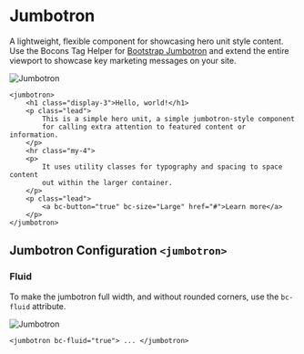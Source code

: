 # Jumbotron

A lightweight, flexible component for showcasing hero unit style content. Use the Bocons Tag Helper for [Bootstrap Jumbotron](https://getbootstrap.com/docs/4.0/components/jumbotron/) and extend the entire viewport to showcase key marketing messages on your site.

![Jumbotron](https://raw.githubusercontent.com/brecons/bootstrap-tag-helper/master/docs/images/jumbotron_01.PNG)

```markup
<jumbotron>
    <h1 class="display-3">Hello, world!</h1>
    <p class="lead">
        This is a simple hero unit, a simple jumbotron-style component
        for calling extra attention to featured content or information.
    </p>
    <hr class="my-4">
    <p>
        It uses utility classes for typography and spacing to space content
        out within the larger container.
    </p>
    <p class="lead">
        <a bc-button="true" bc-size="Large" href="#">Learn more</a>
    </p>
</jumbotron>
```

## Jumbotron Configuration `<jumbotron>`

### Fluid

To make the jumbotron full width, and without rounded corners, use the `bc-fluid` attribute.

![Jumbotron](https://raw.githubusercontent.com/brecons/bootstrap-tag-helper/master/docs/images/jumbotron_02.PNG)

```markup
<jumbotron bc-fluid="true"> ... </jumbotron>
```